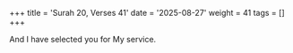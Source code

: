 +++
title = 'Surah 20, Verses 41'
date = '2025-08-27'
weight = 41
tags = []
+++

And I have selected you for My service.